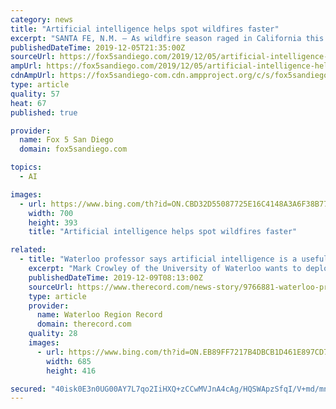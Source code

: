 ```yaml
---
category: news
title: "Artificial intelligence helps spot wildfires faster"
excerpt: "SANTA FE, N.M. — As wildfire season raged in California this fall, a startup a few states away used artificial intelligence to pinpoint the location of blazes there within minutes — in some cases far faster than these fires might otherwise be noticed by firefighters or civilians. Santa Fe-based Descartes Labs, which uses AI to analyze ..."
publishedDateTime: 2019-12-05T21:35:00Z
sourceUrl: https://fox5sandiego.com/2019/12/05/artificial-intelligence-helps-spot-wildfires-faster/
ampUrl: https://fox5sandiego.com/2019/12/05/artificial-intelligence-helps-spot-wildfires-faster/amp/
cdnAmpUrl: https://fox5sandiego-com.cdn.ampproject.org/c/s/fox5sandiego.com/2019/12/05/artificial-intelligence-helps-spot-wildfires-faster/amp/
type: article
quality: 57
heat: 67
published: true

provider:
  name: Fox 5 San Diego
  domain: fox5sandiego.com

topics:
  - AI

images:
  - url: https://www.bing.com/th?id=ON.CBD32D55087725E16C4148A3A6F38B77
    width: 700
    height: 393
    title: "Artificial intelligence helps spot wildfires faster"

related:
  - title: "Waterloo professor says artificial intelligence is a useful tool to help fight wildfires"
    excerpt: "Mark Crowley of the University of Waterloo wants to deploy a completely new weapon in the ongoing battle to control wildfires: the cutting-edge power of artificial intelligence. Forest fires are extraordinarily complex. How they burn can depend on a huge number of factors: the landscape, the wind, the species and age of the trees — older ..."
    publishedDateTime: 2019-12-09T08:13:00Z
    sourceUrl: https://www.therecord.com/news-story/9766881-waterloo-professor-says-artificial-intelligence-is-a-useful-tool-to-help-fight-wildfires/
    type: article
    provider:
      name: Waterloo Region Record
      domain: therecord.com
    quality: 28
    images:
      - url: https://www.bing.com/th?id=ON.EB89FF7217B4DBCB1D461E897CD79C90
        width: 685
        height: 416

secured: "40isk0E3n0UG00AY7L7qo2IiHXQ+zCCwMVJnA4cAg/HQSWApzSfqI/V+md/mnx+mdkSTAOF4Ptvuw76IAJiqbG87+pC249Y53GhSm6JOXEtCcZUIy5em7zZ5ACenI/rdnHc6eDYoSwff5WUHvBm0YdLBelJLmA8VCM0T0iQZS8PGp49yzrtxyRgxrGzfdBreJplZUE+lKYHY9OuN8JZ3D+Yawy8e4pq4QaX4IQIUQ8+XuyYrZdZD4fmIPBz2Z4KFm823OuXhKHoIKFhV5TtFwA==;UOzT5RSWfRaOhoWcYJlAew=="
---
```


